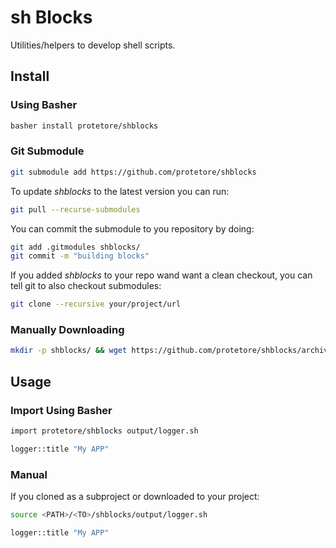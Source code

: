 # sh Blocks

Utilities/helpers to develop shell scripts.

## Install

### Using Basher

```sh
basher install protetore/shblocks
```

### Git Submodule

```sh
git submodule add https://github.com/protetore/shblocks
```

To update *shblocks* to the latest version you can run:

```sh
git pull --recurse-submodules
```

You can commit the submodule to you repository by doing:

```sh
git add .gitmodules shblocks/
git commit -m "building blocks"
```

If you added *shblocks* to your repo wand want a clean checkout, you can tell git to also checkout submodules:

```sh
git clone --recursive your/project/url
```

### Manually Downloading

```sh
mkdir -p shblocks/ && wget https://github.com/protetore/shblocks/archive/master.tar.gz -O - | tar -xz --strip-components=1 -C shblocks/
```

## Usage

### Import Using Basher

```sh
import protetore/shblocks output/logger.sh

logger::title "My APP"
```

### Manual

If you cloned as a subproject or downloaded to your project:

```sh
source <PATH>/<TO>/shblocks/output/logger.sh

logger::title "My APP"
```

